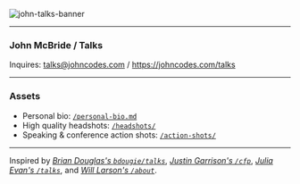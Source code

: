![john-talks-banner](https://github.com/jpmcb/talks/assets/23109390/e1b5f871-cc84-499b-8d96-89027be94c83)

---

### John McBride / Talks

Inquires: talks@johncodes.com / https://johncodes.com/talks

---

### Assets

* Personal bio: [`/personal-bio.md`](./personal-bio.md)
* High quality headshots: [`/headshots/`](./headshots/)
* Speaking & conference action shots: [`/action-shots/`](./action-shots/)

---

Inspired by
_[Brian Douglas's `bdougie/talks`](https://github.com/bdougie/talks)_,
_[Justin Garrison's `/cfp`](https://justingarrison.com/cfp/)_,
_[Julia Evan's `/talks`](https://jvns.ca/talks/)_,
and _[Will Larson's `/about`](https://lethain.com/about/)_.
